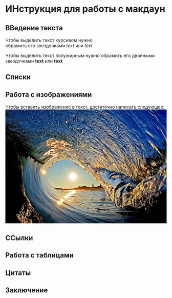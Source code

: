 ﻿# ИНструкция для работы с макдаун

## ВВедение текста

Чтобы выделить текст курсивом нужно  
обрамить его звездочками *text* или _text_  

Чтобы выделить текст полужирным нужно 
обрамить его двойными звездочками **text** или __text__
## Списки

## Работа с изображениями

Чтобы вставить изображение в текст, достаточно
написать следующее:
![Волна](water.jpg)


## ССылки

## Работа с таблицами

## Цитаты

## Заключение